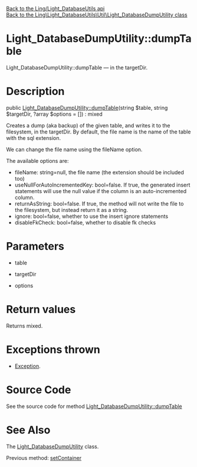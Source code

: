 [Back to the Ling/Light_DatabaseUtils api](https://github.com/lingtalfi/Light_DatabaseUtils/blob/master/doc/api/Ling/Light_DatabaseUtils.md)<br>
[Back to the Ling\Light_DatabaseUtils\Util\Light_DatabaseDumpUtility class](https://github.com/lingtalfi/Light_DatabaseUtils/blob/master/doc/api/Ling/Light_DatabaseUtils/Util/Light_DatabaseDumpUtility.md)


Light_DatabaseDumpUtility::dumpTable
================



Light_DatabaseDumpUtility::dumpTable — in the targetDir.




Description
================


public [Light_DatabaseDumpUtility::dumpTable](https://github.com/lingtalfi/Light_DatabaseUtils/blob/master/doc/api/Ling/Light_DatabaseUtils/Util/Light_DatabaseDumpUtility/dumpTable.md)(string $table, string $targetDir, ?array $options = []) : mixed




Creates a dump (aka backup) of the given table, and writes it to the filesystem,
in the targetDir.
By default, the file name is the name of the table with the sql extension.

We can change the file name using the fileName option.



The available options are:

- fileName: string=null, the file name (the extension should be included too)
- useNullForAutoIncrementedKey: bool=false.
     If true, the generated insert statements will use the null value if the column is an auto-incremented column.
- returnAsString: bool=false.
     If true, the method will not write the file to the filesystem, but instead return it
     as a string.
- ignore: bool=false, whether to use the insert ignore statements
- disableFkCheck: bool=false, whether to disable fk checks




Parameters
================


- table

    

- targetDir

    

- options

    


Return values
================

Returns mixed.


Exceptions thrown
================

- [Exception](http://php.net/manual/en/class.exception.php).&nbsp;







Source Code
===========
See the source code for method [Light_DatabaseDumpUtility::dumpTable](https://github.com/lingtalfi/Light_DatabaseUtils/blob/master/Util/Light_DatabaseDumpUtility.php#L72-L178)


See Also
================

The [Light_DatabaseDumpUtility](https://github.com/lingtalfi/Light_DatabaseUtils/blob/master/doc/api/Ling/Light_DatabaseUtils/Util/Light_DatabaseDumpUtility.md) class.

Previous method: [setContainer](https://github.com/lingtalfi/Light_DatabaseUtils/blob/master/doc/api/Ling/Light_DatabaseUtils/Util/Light_DatabaseDumpUtility/setContainer.md)<br>


